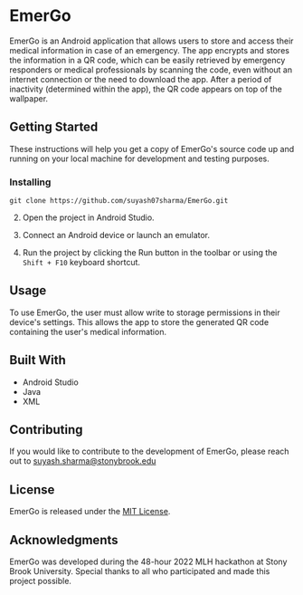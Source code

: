 # EmerGo

EmerGo is an Android application that allows users to store and access their medical information in case of an emergency. The app encrypts and stores the information in a QR code, which can be easily retrieved by emergency responders or medical professionals by scanning the code, even without an internet connection or the need to download the app. After a period of inactivity (determined within the app), the QR code appears on top of the wallpaper.

## Getting Started

These instructions will help you get a copy of EmerGo's source code up and running on your local machine for development and testing purposes.

### Installing

```git clone https://github.com/suyash07sharma/EmerGo.git```

2. Open the project in Android Studio.

3. Connect an Android device or launch an emulator.

4. Run the project by clicking the Run button in the toolbar or using the `Shift + F10` keyboard shortcut.

## Usage

To use EmerGo, the user must allow write to storage permissions in their device's settings. This allows the app to store the generated QR code containing the user's medical information.

## Built With

- Android Studio
- Java
- XML

## Contributing

If you would like to contribute to the development of EmerGo, please reach out to suyash.sharma@stonybrook.edu

## License

EmerGo is released under the [MIT License](https://opensource.org/licenses/MIT).

## Acknowledgments

EmerGo was developed during the 48-hour 2022 MLH hackathon at Stony Brook University. Special thanks to all who participated and made this project possible.
